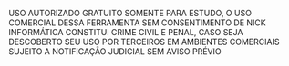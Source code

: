 USO AUTORIZADO GRATUITO SOMENTE PARA ESTUDO, O USO COMERCIAL DESSA FERRAMENTA SEM CONSENTIMENTO DE NICK INFORMÁTICA CONSTITUI CRIME CIVIL E PENAL,
CASO SEJA DESCOBERTO SEU USO POR TERCEIROS EM AMBIENTES COMERCIAIS SUJEITO A NOTIFICAÇÃO JUDICIAL SEM AVISO PRÉVIO
